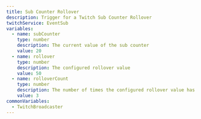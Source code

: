```yaml
---
title: Sub Counter Rollover
description: Trigger for a Twitch Sub Counter Rollover
twitchService: EventSub
variables:
  - name: subCounter
    type: number
    description: The current value of the sub counter
    value: 20
  - name: rollover
    type: number
    description: The configured rollover value
    value: 50
  - name: rolloverCount
    type: number
    description: The number of times the configured rollover value has been reached
    value: 3
commonVariables:
  - TwitchBroadcaster
---
```

